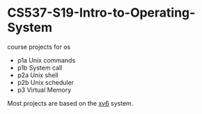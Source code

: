 # CS537-S19-Intro-to-Operating-System
course projects for os

- p1a Unix commands
- p1b System call
- p2a Unix shell
- p2b Unix scheduler
- p3  Virtual Memory

Most projects are based on  the [xv6](https://pdos.csail.mit.edu/6.828/2014/xv6.html) system.
